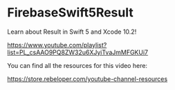 # FirebaseSwift5Result

Learn about Result in Swift 5 and Xcode 10.2!

https://www.youtube.com/playlist?list=PL_csAAO9PQ8ZW32u6XJyiTvaJmMFGKUi7

You can find all the resources for this video here:

https://store.rebeloper.com/youtube-channel-resources
